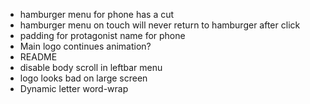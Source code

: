 * hamburger menu for phone has a cut
* hamburger menu on touch will never return to hamburger after click
* padding for protagonist name for phone
* Main logo continues animation?
* README
* disable body scroll in leftbar menu
* logo looks bad on large screen
* Dynamic letter word-wrap